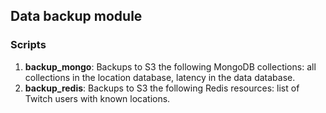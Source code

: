 ## Data backup module

### Scripts
1. __backup_mongo__: Backups to S3 the following MongoDB collections: all collections in the location database, latency in the data database.
2. __backup_redis__: Backups to S3 the following Redis resources: list of Twitch users with known locations.




